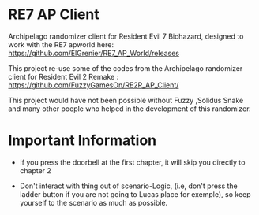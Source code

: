 # RE7 AP Client
Archipelago randomizer client for Resident Evil 7 Biohazard, designed to work with the RE7 apworld here: https://github.com/ElGrenier/RE7_AP_World/releases

This project re-use some of the codes from the Archipelago randomizer client for Resident Evil 2 Remake : https://github.com/FuzzyGamesOn/RE2R_AP_Client/

This project would have not been possible without Fuzzy ,Solidus Snake and many other poeple who helped in the development of this randomizer.

# Important Information

- If you press the doorbell at the first chapter, it will skip you directly to chapter 2

- Don't interact with thing out of scenario-Logic, (i.e, don't press the ladder button if you are not going to Lucas place for exemple), so keep yourself to the scenario as much as possible.

